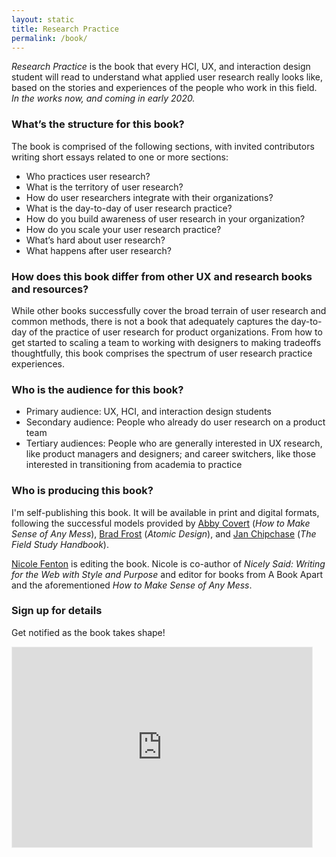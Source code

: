 ```yaml
---
layout: static
title: Research Practice
permalink: /book/
---
```


*Research Practice* is the book that every HCI, UX, and interaction design student will read to understand what applied user research really looks like, based on the stories and experiences of the people who work in this field. _In the works now, and coming in early 2020._

### What’s the structure for this book?

The book is comprised of the following sections, with invited contributors writing short essays related to one or more sections:
* Who practices user research?
* What is the territory of user research?
* How do user researchers integrate with their organizations?
* What is the day-to-day of user research practice?
* How do you build awareness of user research in your organization?
* How do you scale your user research practice?
* What’s hard about user research?
* What happens after user research?

### How does this book differ from other UX and research books and resources?

While other books successfully cover the broad terrain of user research and common methods, there is not a book that adequately captures the day-to-day of the practice of user research for product organizations. From how to get started to scaling a team to working with designers to making tradeoffs thoughtfully, this book comprises the spectrum of user research practice experiences.

### Who is the audience for this book?

* Primary audience: UX, HCI, and interaction design students
* Secondary audience: People who already do user research on a product team
* Tertiary audiences: People who are generally interested in UX research, like product managers and designers; and career switchers, like those interested in transitioning from academia to practice

### Who is producing this book?

I'm self-publishing this book. It will be available in print and digital formats, following the successful models provided by [Abby Covert](http://abbytheia.com/) (_How to Make Sense of Any Mess_), [Brad Frost](http://bradfrost.com/) (_Atomic Design_), and [Jan Chipchase](https://janchipchase.com/) (_The Field Study Handbook_).

[Nicole Fenton](https://www.nicolefenton.com/) is editing the book. Nicole is co-author of _Nicely Said: Writing for the Web with Style and Purpose_ and editor for books from A Book Apart and the aforementioned _How to Make Sense of Any Mess_.

### Sign up for details
Get notified as the book takes shape!

<!-- Begin Substack form -->
<iframe src="https://gregg.substack.com/embed" width="480" height="320" style="border:1px solid #EEE; background:white;" frameborder="0" scrolling="no"></iframe>
<!--End Substack form-->
